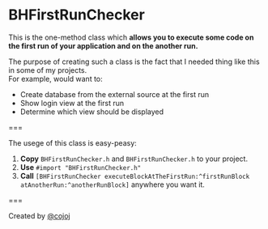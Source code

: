 BHFirstRunChecker
=================

This is the one-method class which **allows you to execute some code on the first run of your application and on the another run.**  
  
The purpose of creating such a class is the fact that I needed thing like this in some of my projects.  
For example, would want to:

* Create database from the external source at the first run
* Show login view at the first run
* Determine which view should be displayed 

===

The usege of this class is easy-peasy:

1. **Copy** `BHFirstRunChecker.h` and `BHFirstRunChecker.h` to your project.
2. **Use** `#import "BHFirstRunChecker.h"`
3. **Call** `[BHFirstRunChecker executeBlockAtTheFirstRun:^firstRunBlock atAnotherRun:^anotherRunBlock]` anywhere you want it.

===

Created by [@cojoj](https://twitter.com/cojoj)
